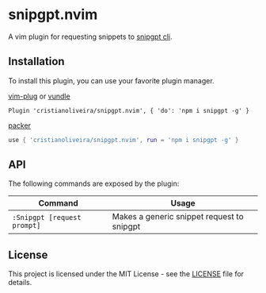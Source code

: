 # snipgpt.nvim

A vim plugin for requesting snippets to [snipgpt cli](https://github.com/cristianoliveira/snipgpt).

## Installation

To install this plugin, you can use your favorite plugin manager.

[vim-plug](https://github.com/junegunn/vim-plug) or [vundle](https://github.com/VundleVim/Vundle.vim)

```vim
Plugin 'cristianoliveira/snipgpt.nvim', { 'do': 'npm i snipgpt -g' }
```

[packer](https://github.com/wbthomason/packer.nvim)

```lua
use { 'cristianoliveira/snipgpt.nvim', run = 'npm i snipgpt -g' }
```

## API

The following commands are exposed by the plugin:

| Command                   | Usage                                      |
| --------------------------- | ------------------------------------------ |
| `:Snipgpt [request prompt]` | Makes a generic snippet request to snipgpt |

## License

This project is licensed under the MIT License - see the [LICENSE](LICENSE) file for details.

